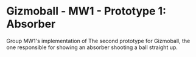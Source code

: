 # Gizmoball - MW1 - Prototype 1: Absorber

Group MW1's implementation of The second prototype for Gizmoball, the one responsible for showing an absorber shooting a ball straight up.